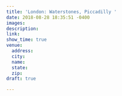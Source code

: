 ```yaml
---
title: 'London: Waterstones, Piccadilly '
date: 2018-08-28 18:35:51 -0400
images: 
description: 
link: 
show_time: true
venue:
  address: 
  city: 
  name: 
  state: 
  zip: 
draft: true

---
```

